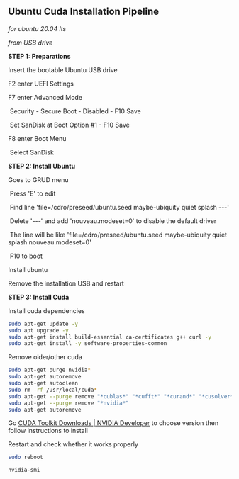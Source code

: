 ## Ubuntu Cuda Installation Pipeline

*for ubuntu 20.04 lts*

*from USB drive*

**STEP 1: Preparations**

Insert the bootable Ubuntu USB drive

F2 enter UEFI Settings

F7 enter Advanced Mode

​	Security - Secure Boot - Disabled - F10 Save

​	Set SanDisk at Boot Option #1 - F10 Save

F8 enter Boot Menu

​	Select SanDisk

**STEP 2: Install Ubuntu**

Goes to GRUD menu

​	Press 'E' to edit

​	Find line 'file=/cdro/preseed/ubuntu.seed maybe-ubiquity quiet splash ---'

​	Delete '---' and add 'nouveau.modeset=0' to disable the default driver 

​	The line will be like 'file=/cdro/preseed/ubuntu.seed maybe-ubiquity quiet splash nouveau.modeset=0'

​	F10 to boot

Install ubuntu

Remove the installation USB and restart

**STEP 3: Install Cuda**

Install cuda dependencies

```bash
sudo apt-get update -y
sudo apt upgrade -y
sudo apt-get install build-essential ca-certificates g++ curl -y
sudo apt-get install -y software-properties-common
```

Remove older/other cuda

```bash
sudo apt-get purge nvidia*
sudo apt-get autoremove
sudo apt-get autoclean
sudo rm -rf /usr/local/cuda*
sudo apt-get --purge remove "*cublas*" "*cufft*" "*curand*" "*cusolver*" "*cusparse*" "*npp*" "*nvjpeg*" "cuda*" "nsight*"
sudo apt-get --purge remove "*nvidia*"
sudo apt-get autoremove 
```

Go [CUDA Toolkit Downloads | NVIDIA Developer](https://developer.nvidia.com/cuda-downloads) to choose version then follow instructions to install

Restart and check whether it works properly

```bash
sudo reboot
```

```bash
nvidia-smi
```



